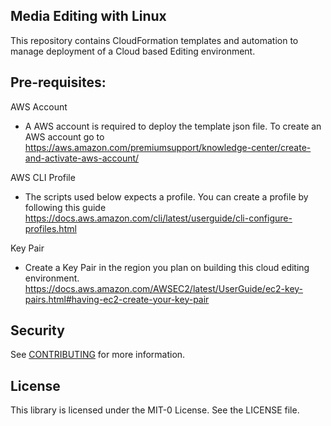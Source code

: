 ## Media Editing with Linux

This repository contains CloudFormation templates and automation to manage deployment of a Cloud based Editing environment. 

## Pre-requisites:
AWS Account
* A AWS account is required to deploy the template json file. To create an AWS account go to https://aws.amazon.com/premiumsupport/knowledge-center/create-and-activate-aws-account/

AWS CLI Profile
* The scripts used below expects a profile. You can create a profile by following this guide https://docs.aws.amazon.com/cli/latest/userguide/cli-configure-profiles.html

Key Pair
* Create a Key Pair in the region you plan on building this cloud editing environment. https://docs.aws.amazon.com/AWSEC2/latest/UserGuide/ec2-key-pairs.html#having-ec2-create-your-key-pair

## Security

See [CONTRIBUTING](CONTRIBUTING.md#security-issue-notifications) for more information.

## License

This library is licensed under the MIT-0 License. See the LICENSE file.

